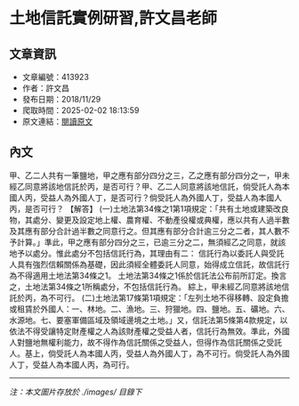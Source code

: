 # 土地信託實例研習,許文昌老師

## 文章資訊
- 文章編號：413923
- 作者：許文昌
- 發布日期：2018/11/29
- 爬取時間：2025-02-02 18:13:59
- 原文連結：[閱讀原文](https://real-estate.get.com.tw/Columns/detail.aspx?no=413923)

## 內文
甲、乙二人共有一筆鹽地，甲之應有部分四分之三，乙之應有部分四分之一，甲未經乙同意將該地信託於丙，是否可行？甲、乙二人同意將該地信託，倘受託人為本國人丙，受益人為外國人丁，是否可行？倘受託人為外國人丁，受益人為本國人丙，是否可行？
【解答】
(一)土地法第34條之1第1項規定：「共有土地或建築改良物，其處分、變更及設定地上權、農育權、不動產役權或典權，應以共有人過半數及其應有部分合計過半數之同意行之。但其應有部分合計逾三分之二者，其人數不予計算。」準此，甲之應有部分四分之三，已逾三分之二，無須經乙之同意，就該地予以處分。惟此處分不包括信託行為，其理由有二：
信託行為以委託人與受託人具有強烈信賴關係為基礎，因此須經全體委託人同意，始得成立信託，故信託行為不得適用土地法第34條之1。
土地法第34條之1係於信託法公布前所訂定。換言之，土地法第34條之1所稱處分，不包括信託行為。
綜上，甲未經乙同意將該地信託於丙，為不可行。
(二)土地法第17條第1項規定：「左列土地不得移轉、設定負擔或租賃於外國人：一、林地。二、漁地。三、狩獵地。四、鹽地。五、礦地。六、水源地。七、要塞軍備區域及領域邊境之土地。」又，信託法第5條第4款規定，以依法不得受讓特定財產權之人為該財產權之受益人者，信託行為無效。準此，外國人對鹽地無權利能力，故不得作為信託關係之受益人，但得作為信託關係之受託人。基上，倘受託人為本國人丙，受益人為外國人丁，為不可行。倘受託人為外國人丁，受益人為本國人丙，為可行。

---
*注：本文圖片存放於 ./images/ 目錄下*
